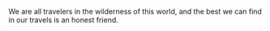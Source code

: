 We are all travelers in the wilderness of this world, and the best we can find in our travels is an honest friend.
